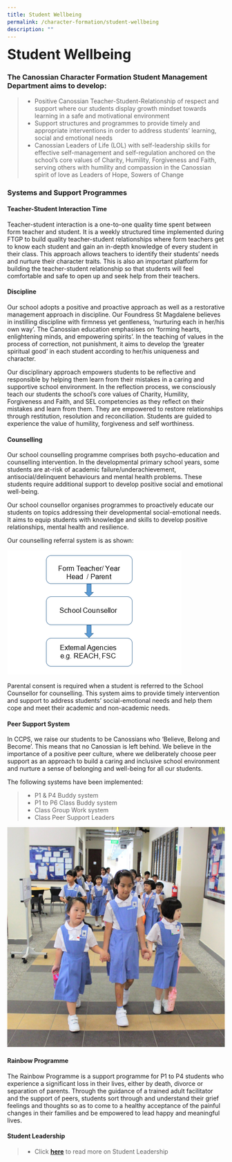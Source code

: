 ```yaml
---
title: Student Wellbeing
permalink: /character-formation/student-wellbeing
description: ""
---
```

**<font size=6>Student Wellbeing</font>**


### The Canossian Character Formation Student Management Department aims to develop:

  

> *   Positive Canossian Teacher-Student-Relationship of respect and support where our students display growth mindset towards learning in a safe and motivational environment
> *   Support structures and programmes to provide timely and appropriate interventions in order to address students’ learning, social and emotional needs
> *   Canossian Leaders of Life (LOL) with self-leadership skills for effective self-management and self-regulation anchored on the school’s core values of Charity, Humility, Forgiveness and Faith, serving others with humility and compassion in the Canossian spirit of love as Leaders of Hope, Sowers of Change

  

### Systems and Support Programmes

  

#### Teacher-Student Interaction Time

  
Teacher-student interaction is a one-to-one quality time spent between form teacher and student. It is a weekly structured time implemented during FTGP to build quality teacher-student relationships where form teachers get to know each student and gain an in-depth knowledge of every student in their class. This approach allows teachers to identify their students’ needs and nurture their character traits. This is also an important platform for building the teacher-student relationship so that students will feel comfortable and safe to open up and seek help from their teachers.  
  
  

#### Discipline

  
Our school adopts a positive and proactive approach as well as a restorative management approach in discipline. Our Foundress St Magdalene believes in instilling discipline with firmness yet gentleness, ‘nurturing each in her/his own way’. The Canossian education emphasises on ‘forming hearts, enlightening minds, and empowering spirits’. In the teaching of values in the process of correction, not punishment, it aims to develop the ‘greater spiritual good’ in each student according to her/his uniqueness and character.  
  
Our disciplinary approach empowers students to be reflective and responsible by helping them learn from their mistakes in a caring and supportive school environment. In the reflection process, we consciously teach our students the school’s core values of Charity, Humility, Forgiveness and Faith, and SEL competencies as they reflect on their mistakes and learn from them. They are empowered to restore relationships through restitution, resolution and reconciliation. Students are guided to experience the value of humility, forgiveness and self worthiness.  
  
  

#### Counselling

  
Our school counselling programme comprises both psycho-education and counselling intervention. In the developmental primary school years, some students are at-risk of academic failure/underachievement, antisocial/delinquent behaviours and mental health problems. These students require additional support to develop positive social and emotional well-being.  
  
Our school counsellor organises programmes to proactively educate our students on topics addressing their developmental social-emotional needs. It aims to equip students with knowledge and skills to develop positive relationships, mental health and resilience.  
  
Our counselling referral system is as shown:


![](/images/Character%20Formation/Student%20Wellbeing%201.png)


Parental consent is required when a student is referred to the School Counsellor for counselling. This system aims to provide timely intervention and support to address students’ social-emotional needs and help them cope and meet their academic and non-academic needs.  
  
  

#### Peer Support System

  
In CCPS, we raise our students to be Canossians who ‘Believe, Belong and Become’. This means that no Canossian is left behind. We believe in the importance of a positive peer culture, where we deliberately choose peer support as an approach to build a caring and inclusive school environment and nurture a sense of belonging and well-being for all our students.  
  
The following systems have been implemented:  
  

> *   P1 & P4 Buddy system
> *   P1 to P6 Class Buddy system
> *   Class Group Work system
> *   Class Peer Support Leaders


![](/images/Character%20Formation/Student%20Wellbeing%202.jpg)

#### Rainbow Programme

  
The Rainbow Programme is a support programme for P1 to P4 students who experience a significant loss in their lives, either by death, divorce or separation of parents. Through the guidance of a trained adult facilitator and the support of peers, students sort through and understand their grief feelings and thoughts so as to come to a healthy acceptance of the painful changes in their families and be empowered to lead happy and meaningful lives.  
  
  

#### Student Leadership

  

> *   Click [**here**](https://canossacatholicpri.moe.edu.sg/character-formation/student-leadership) to read more on Student Leadership